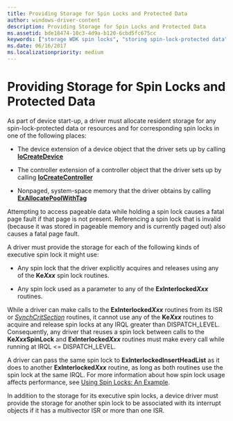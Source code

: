 ```yaml
---
title: Providing Storage for Spin Locks and Protected Data
author: windows-driver-content
description: Providing Storage for Spin Locks and Protected Data
ms.assetid: bde18474-10c3-4d9a-b120-6cbd5fc675cc
keywords: ["storage WDK spin locks", "storing spin-lock-protected data", "spin locks WDK kernel"]
ms.date: 06/16/2017
ms.localizationpriority: medium
---
```


# Providing Storage for Spin Locks and Protected Data





As part of device start-up, a driver must allocate resident storage for any spin-lock-protected data or resources and for corresponding spin locks in one of the following places:

-   The device extension of a device object that the driver sets up by calling [**IoCreateDevice**](https://msdn.microsoft.com/library/windows/hardware/ff548397)

-   The controller extension of a controller object that the driver sets up by calling [**IoCreateController**](https://msdn.microsoft.com/library/windows/hardware/ff548395)

-   Nonpaged, system-space memory that the driver obtains by calling [**ExAllocatePoolWithTag**](https://msdn.microsoft.com/library/windows/hardware/ff544520)

Attempting to access pageable data while holding a spin lock causes a fatal page fault if that page is not present. Referencing a spin lock that is invalid (because it was stored in pageable memory and is currently paged out) also causes a fatal page fault.

A driver must provide the storage for each of the following kinds of executive spin lock it might use:

- Any spin lock that the driver explicitly acquires and releases using any of the **Ke*Xxx*** spin lock routines.

- Any spin lock used as a parameter to any of the **ExInterlocked*Xxx*** routines.

While a driver can make calls to the **ExInterlocked*Xxx*** routines from its ISR or [*SynchCritSection*](https://msdn.microsoft.com/library/windows/hardware/ff563928) routines, it cannot use any of the **Ke*Xxx*** routines to acquire and release spin locks at any IRQL greater than DISPATCH\_LEVEL. Consequently, any driver that reuses a spin lock between calls to the **Ke*Xxx*SpinLock** and **ExInterlocked*Xxx*** routines must make every call while running at IRQL &lt;= DISPATCH\_LEVEL.

A driver can pass the same spin lock to **ExInterlockedInsertHeadList** as it does to another **ExInterlocked*Xxx*** routine, as long as both routines use the spin lock at the same IRQL. For more information about how spin lock usage affects performance, see [Using Spin Locks: An Example](using-spin-locks--an-example.md).

In addition to the storage for its executive spin locks, a device driver must provide the storage for another spin lock to be associated with its interrupt objects if it has a multivector ISR or more than one ISR.

 

 




